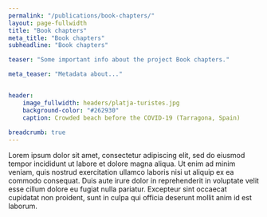 ```yaml
---
permalink: "/publications/book-chapters/"
layout: page-fullwidth
title: "Book chapters"
meta_title: "Book chapters"
subheadline: "Book chapters"

teaser: "Some important info about the project Book chapters." 

meta_teaser: "Metadata about..."


header:
    image_fullwidth: headers/platja-turistes.jpg
    background-color: "#262930"
    caption: Crowded beach before the COVID-19 (Tarragona, Spain)
    
breadcrumb: true
---
```


Lorem ipsum dolor sit amet, consectetur adipiscing elit, sed do eiusmod tempor incididunt ut labore et dolore magna aliqua. Ut enim ad minim veniam, quis nostrud exercitation ullamco laboris nisi ut aliquip ex ea commodo consequat. Duis aute irure dolor in reprehenderit in voluptate velit esse cillum dolore eu fugiat nulla pariatur. Excepteur sint occaecat cupidatat non proident, sunt in culpa qui officia deserunt mollit anim id est laborum.


